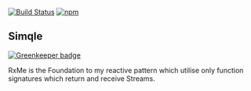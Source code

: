 
[![Build Status](https://travis-ci.org/mabels/rxme.svg?branch=master)](https://travis-ci.org/mabels/rxme)
[![npm](https://img.shields.io/npm/v/rxme.svg)](https://www.npmjs.com/package/rxme)


## Simqle

[![Greenkeeper badge](https://badges.greenkeeper.io/mabels/rxme.svg)](https://greenkeeper.io/)

RxMe is the Foundation to my reactive pattern which
utilise only function signatures which return and receive
Streams.
